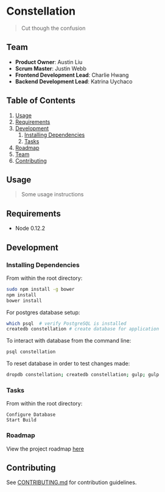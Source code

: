 # Constellation

> Cut though the confusion

## Team

  - __Product Owner__: Austin Liu
  - __Scrum Master__: Justin Webb
  - __Frontend Development Lead__: Charlie Hwang 
  - __Backend Development Lead__: Katrina Uychaco 

## Table of Contents

1. [Usage](#Usage)
1. [Requirements](#requirements)
1. [Development](#development)
    1. [Installing Dependencies](#installing-dependencies)
    1. [Tasks](#tasks)
1. [Roadmap](#roadmap)
1. [Team](#team)
1. [Contributing](#contributing)

## Usage

> Some usage instructions

## Requirements

- Node 0.12.2

## Development

### Installing Dependencies

From within the root directory:

```sh
sudo npm install -g bower
npm install
bower install
```

For postgres database setup:

```sh
which psql  # verify PostgreSQL is installed
createdb constellation # create database for application
```

To interact with database from the command line:

```sh
psql constellation
```

To reset database in order to test changes made:

```sh
dropdb constellation; createdb constellation; gulp; gulp
```


### Tasks

From within the root directory:

```
Configure Database
Start Build
```

### Roadmap

View the project roadmap [here](https://github.com/relentlessbreakfast/nodachi/issues)


## Contributing

See [CONTRIBUTING.md](CONTRIBUTING.md) for contribution guidelines.
